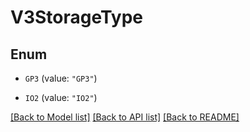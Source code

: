 # V3StorageType

## Enum


* `GP3` (value: `"GP3"`)

* `IO2` (value: `"IO2"`)


[[Back to Model list]](../README.md#documentation-for-models) [[Back to API list]](../README.md#documentation-for-api-endpoints) [[Back to README]](../README.md)


